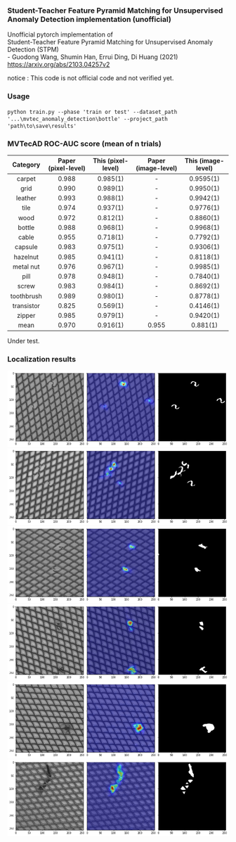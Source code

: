 ### Student-Teacher Feature Pyramid Matching for Unsupervised Anomaly Detection implementation (unofficial)
Unofficial pytorch implementation of  
Student-Teacher Feature Pyramid Matching for Unsupervised Anomaly Detection (STPM)  
\- Guodong Wang, Shumin Han, Errui Ding, Di Huang  (2021)  
https://arxiv.org/abs/2103.04257v2  

notice : This code is not official code and not verified yet. 

### Usage 
~~~
python train.py --phase 'train or test' --dataset_path '...\mvtec_anomaly_detection\bottle' --project_path 'path\to\save\results'
~~~

### MVTecAD ROC-AUC score (mean of n trials)
| Category | Paper (pixel-level) | This (pixel-level) | Paper (image-level) | This (image-level) |
| :-----: | :-: | :-: | :-: | :-: |
| carpet | 0.988 | 0.985(1)| - | 0.9595(1) |
| grid | 0.990 | 0.989(1)| - | 0.9950(1)|
| leather | 0.993 | 0.988(1)| - | 0.9942(1) |
| tile | 0.974 | 0.937(1)| - | 0.9776(1) |
| wood | 0.972 | 0.812(1)| - | 0.8860(1) |
| bottle | 0.988 | 0.968(1)| - | 0.9968(1) |
| cable | 0.955 | 0.718(1)| - | 0.7792(1) |
| capsule | 0.983 | 0.975(1)| - | 0.9306(1) |
| hazelnut | 0.985 | 0.941(1)| - | 0.8118(1) |
| metal nut | 0.976 | 0.967(1)| - | 0.9985(1) |
| pill | 0.978 | 0.948(1)| - | 0.7840(1) |
| screw | 0.983 | 0.984(1)| - | 0.8692(1) |
| toothbrush | 0.989 | 0.980(1) | - | 0.8778(1) |
| transistor | 0.825 | 0.569(1)| - | 0.4146(1) |
| zipper | 0.985 | 0.979(1)| - | 0.9420(1) |
| mean | 0.970 | 0.916(1) | 0.955 | 0.881(1) |

Under test.    

### Localization results   


![plot](./samples/bent_003_arr.png)
![plot](./samples/bent_009_arr.png)
![plot](./samples/broken_000_arr.png)
![plot](./samples/metal_contamination_003_arr.png)
![plot](./samples/thread_001_arr.png)
![plot](./samples/thread_005_arr.png)